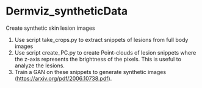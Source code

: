 # Dermviz_syntheticData
Create synthetic skin lesion images 

1. Use script take_crops.py to extract snippets of lesions from full body images
2. Use script create_PC.py to create Point-clouds of lesion snippets where the z-axis represents the brightness of the pixels. This is useful to analyze the lesions.
3. Train a GAN on these snippets to generate synthetic images (https://arxiv.org/pdf/2006.10738.pdf). 
